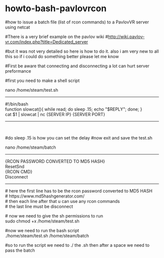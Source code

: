 # howto-bash-pavlovrcon
#how to issue a batch file (list of rcon commands) to a PavlovVR server using netcat

#There is a very brief example on the pavlov wiki 
#http://wiki.pavlov-vr.com/index.php?title=Dedicated_server

#but it was not very detailed so here is how to do it. also i am very new to all this so if i could do something better please let me know 

#First be aware that connecting and disconnecting a lot can hurt server preformance  

#first you need to make a shell script 

<p>
nano /home/steam/test.sh

</p>
<hr>
<p>

#!/bin/bash<br>
function slowcat(){ while read; do sleep .15; echo "$REPLY"; done; }<br>
cat  $1 | slowcat | nc {SERVER IP} {SERVER PORT}<br>
<hr>
<br>
</p>
#do sleep .15 is how you can set the delay 
#now exit and save the test.sh 

<p>
nano /home/steam/batch
</p>
<hr>
<p>
  {RCON PASSWORD CONVERTED TO MD5 HASH}<br>
  ResetSnd<br>
  {RCON CMD}<br>
  Disconnect<br>
</p>
<hr>
<p>
# here the first line has to be the rcon password converted to MD5 HASH<br>
# https://www.md5hashgenerator.com/<br>
# then each line after that u can use any rcon commands<br>
# the last line must be disconnect <br>
</p>

<p>
# now we need to give the sh permissions to run <br>
sudo chmod +x /home/steam/test.sh
</p>
 
<p>
#now we need to run the bash script <br>
./home/steam/test.sh /home/steam/batch<br>
</p>
<p>
#so to run the script we need to ./ the .sh then after a space we need to pass the batch <br>
</p>
